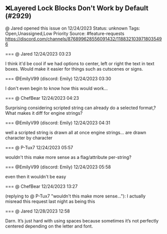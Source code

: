 ## ❌Layered Lock Blocks Don't Work by Default (#2929)
@ Jared opened this issue on 12/24/2023
Status: unknown
Tags: Open,Unassigned,Low Priority
Source: #feature-requests https://discord.com/channels/876899628556091432/1188321039718035496


=== @ Jared 12/24/2023 03:23

I think it'd be cool if we had options to center, left or right the text in text boxes. Would make it easier for things such as cutscenes or signs.

=== @EmilyV99 (discord: Emily) 12/24/2023 03:30

I don't even begin to know how this would work...

=== @ ChefBear 12/24/2023 04:23

Surprising considering scripted string can already do a selected format,? What makes it diff for engine strings?

=== @EmilyV99 (discord: Emily) 12/24/2023 04:31

well a scripted string is drawn all at once
engine strings... are drawn character by character

=== @ P-Tux7 12/24/2023 05:57

wouldn't this make more sense as a flag/attribute per-string?

=== @EmilyV99 (discord: Emily) 12/24/2023 05:58

even then it wouldn't be easy

=== @ ChefBear 12/24/2023 13:27

(replying to @ P-Tux7 "wouldn't this make more sense…"): I actually misread this request last night as being this

=== @ Jared 12/28/2023 12:58

Darn. It’s just hard with using spaces because sometimes it’s not perfectly centered depending on the letter and font.
